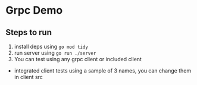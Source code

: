 # Grpc Demo

## Steps to run
1. install deps using `go mod tidy`
2. run server using `go run ./server`
3. You can test using any grpc client or included client
  - integrated client tests using a sample of 3 names, you can change them in client src
